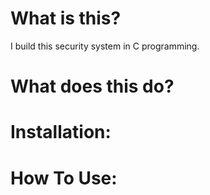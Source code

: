 # What is this?
I build this security system in C programming.

# What does this do?

# Installation:

# How To Use:
